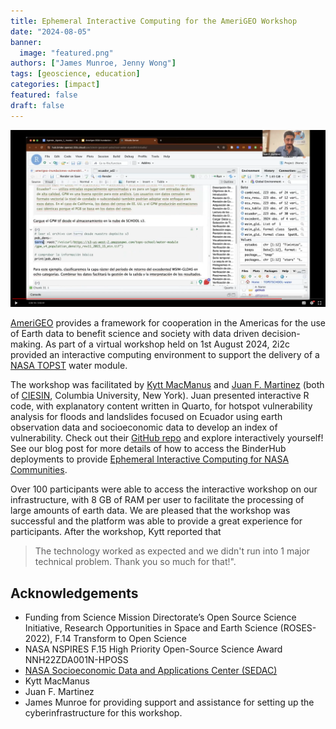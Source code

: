 ```yaml
---
title: Ephemeral Interactive Computing for the AmeriGEO Workshop
date: "2024-08-05"
banner:
  image: "featured.png"
authors: ["James Munroe, Jenny Wong"]
tags: [geoscience, education]
categories: [impact]
featured: false
draft: false
---
```


![Video presentation of the RStudio environment used for the workshop.](rstudio.png)

[AmeriGEO](https://www.amerigeo.org/) provides a framework for cooperation in the Americas for the use of Earth data to benefit science and society with data driven decision-making. As part of a virtual workshop held on 1st August 2024, 2i2c provided an interactive computing environment to support the delivery of a [NASA TOPST](https://www.nasa.gov/centers-and-facilities/marshall/nasa-boosts-open-science-through-innovative-training/) water module.

The workshop was facilitated by [Kytt MacManus](https://people.climate.columbia.edu/users/profile/kytt-macmanus) and [Juan F. Martinez](https://ciesin.climate.columbia.edu/directory/juan-f-martinez) (both of [CIESIN](http://www.ciesin.columbia.edu/), Columbia University, New York). Juan presented interactive R code, with explanatory content written in Quarto, for hotspot vulnerability analysis for floods and landslides focused on Ecuador using earth observation data and socioeconomic data to develop an index of vulnerability. Check out their [GitHub repo](https://github.com/ciesin-geospatial/TOPSTSCHOOL-water) and explore interactively yourself! See our blog post for more details of how to access the BinderHub deployments to provide [Ephemeral Interactive Computing for NASA Communities](/blog/2024/nasa-ephemeral-hubs/index.md).

Over 100 participants were able to access the interactive workshop on our infrastructure, with 8 GB of RAM per user to facilitate the processing of large amounts of earth data. We are pleased that the workshop was successful and the platform was able to provide a great experience for participants. After the workshop, Kytt reported that

>The technology worked as expected and we didn't run into 1 major technical problem. Thank you so much for that!".

## Acknowledgements

- Funding from Science Mission Directorate’s Open Source Science Initiative, Research Opportunities in Space and Earth Science (ROSES-2022), F.14 Transform to Open Science
- NASA NSPIRES F.15 High Priority Open-Source Science Award NNH22ZDA001N-HPOSS
- [NASA Socioeconomic Data and Applications Center (SEDAC)](https://sedac.ciesin.columbia.edu/)
- Kytt MacManus
- Juan F. Martinez
- James Munroe for providing support and assistance for setting up the cyberinfrastructure for this workshop.